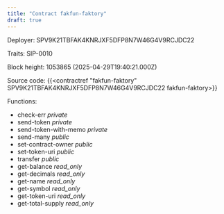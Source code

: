 ```yaml
---
title: "Contract fakfun-faktory"
draft: true
---
```

Deployer: SPV9K21TBFAK4KNRJXF5DFP8N7W46G4V9RCJDC22

Traits:
 SIP-0010



Block height: 1053865 (2025-04-29T19:40:21.000Z)

Source code: {{<contractref "fakfun-faktory" SPV9K21TBFAK4KNRJXF5DFP8N7W46G4V9RCJDC22 fakfun-faktory>}}

Functions:

* check-err _private_
* send-token _private_
* send-token-with-memo _private_
* send-many _public_
* set-contract-owner _public_
* set-token-uri _public_
* transfer _public_
* get-balance _read_only_
* get-decimals _read_only_
* get-name _read_only_
* get-symbol _read_only_
* get-token-uri _read_only_
* get-total-supply _read_only_
